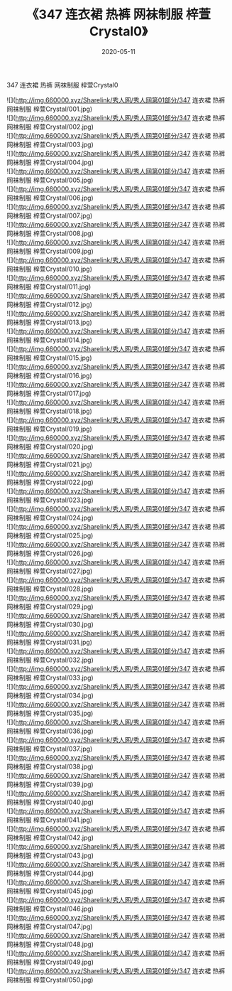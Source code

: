 ﻿---
layout: post
title:  《347 连衣裙 热裤 网袜制服 梓萱Crystal0》
date:   2020-05-11
img: http://img.660000.xyz/Sharelink/秀人网/秀人网第01部分/347 连衣裙 热裤 网袜制服 梓萱Crystal0/000.jpg
categories: [美女, 清纯, 唯美]
---

347 连衣裙 热裤 网袜制服 梓萱Crystal0

  ![](http://img.660000.xyz/Sharelink/秀人网/秀人网第01部分/347 连衣裙 热裤 网袜制服 梓萱Crystal/001.jpg) <br> ![](http://img.660000.xyz/Sharelink/秀人网/秀人网第01部分/347 连衣裙 热裤 网袜制服 梓萱Crystal/002.jpg) <br> ![](http://img.660000.xyz/Sharelink/秀人网/秀人网第01部分/347 连衣裙 热裤 网袜制服 梓萱Crystal/003.jpg) <br> ![](http://img.660000.xyz/Sharelink/秀人网/秀人网第01部分/347 连衣裙 热裤 网袜制服 梓萱Crystal/004.jpg) <br> ![](http://img.660000.xyz/Sharelink/秀人网/秀人网第01部分/347 连衣裙 热裤 网袜制服 梓萱Crystal/005.jpg) <br> ![](http://img.660000.xyz/Sharelink/秀人网/秀人网第01部分/347 连衣裙 热裤 网袜制服 梓萱Crystal/006.jpg) <br> ![](http://img.660000.xyz/Sharelink/秀人网/秀人网第01部分/347 连衣裙 热裤 网袜制服 梓萱Crystal/007.jpg) <br> ![](http://img.660000.xyz/Sharelink/秀人网/秀人网第01部分/347 连衣裙 热裤 网袜制服 梓萱Crystal/008.jpg) <br> ![](http://img.660000.xyz/Sharelink/秀人网/秀人网第01部分/347 连衣裙 热裤 网袜制服 梓萱Crystal/009.jpg) <br> ![](http://img.660000.xyz/Sharelink/秀人网/秀人网第01部分/347 连衣裙 热裤 网袜制服 梓萱Crystal/010.jpg) <br> ![](http://img.660000.xyz/Sharelink/秀人网/秀人网第01部分/347 连衣裙 热裤 网袜制服 梓萱Crystal/011.jpg) <br> ![](http://img.660000.xyz/Sharelink/秀人网/秀人网第01部分/347 连衣裙 热裤 网袜制服 梓萱Crystal/012.jpg) <br> ![](http://img.660000.xyz/Sharelink/秀人网/秀人网第01部分/347 连衣裙 热裤 网袜制服 梓萱Crystal/013.jpg) <br> ![](http://img.660000.xyz/Sharelink/秀人网/秀人网第01部分/347 连衣裙 热裤 网袜制服 梓萱Crystal/014.jpg) <br> ![](http://img.660000.xyz/Sharelink/秀人网/秀人网第01部分/347 连衣裙 热裤 网袜制服 梓萱Crystal/015.jpg) <br> ![](http://img.660000.xyz/Sharelink/秀人网/秀人网第01部分/347 连衣裙 热裤 网袜制服 梓萱Crystal/016.jpg) <br> ![](http://img.660000.xyz/Sharelink/秀人网/秀人网第01部分/347 连衣裙 热裤 网袜制服 梓萱Crystal/017.jpg) <br> ![](http://img.660000.xyz/Sharelink/秀人网/秀人网第01部分/347 连衣裙 热裤 网袜制服 梓萱Crystal/018.jpg) <br> ![](http://img.660000.xyz/Sharelink/秀人网/秀人网第01部分/347 连衣裙 热裤 网袜制服 梓萱Crystal/019.jpg) <br> ![](http://img.660000.xyz/Sharelink/秀人网/秀人网第01部分/347 连衣裙 热裤 网袜制服 梓萱Crystal/020.jpg) <br> ![](http://img.660000.xyz/Sharelink/秀人网/秀人网第01部分/347 连衣裙 热裤 网袜制服 梓萱Crystal/021.jpg) <br> ![](http://img.660000.xyz/Sharelink/秀人网/秀人网第01部分/347 连衣裙 热裤 网袜制服 梓萱Crystal/022.jpg) <br> ![](http://img.660000.xyz/Sharelink/秀人网/秀人网第01部分/347 连衣裙 热裤 网袜制服 梓萱Crystal/023.jpg) <br> ![](http://img.660000.xyz/Sharelink/秀人网/秀人网第01部分/347 连衣裙 热裤 网袜制服 梓萱Crystal/024.jpg) <br> ![](http://img.660000.xyz/Sharelink/秀人网/秀人网第01部分/347 连衣裙 热裤 网袜制服 梓萱Crystal/025.jpg) <br> ![](http://img.660000.xyz/Sharelink/秀人网/秀人网第01部分/347 连衣裙 热裤 网袜制服 梓萱Crystal/026.jpg) <br> ![](http://img.660000.xyz/Sharelink/秀人网/秀人网第01部分/347 连衣裙 热裤 网袜制服 梓萱Crystal/027.jpg) <br> ![](http://img.660000.xyz/Sharelink/秀人网/秀人网第01部分/347 连衣裙 热裤 网袜制服 梓萱Crystal/028.jpg) <br> ![](http://img.660000.xyz/Sharelink/秀人网/秀人网第01部分/347 连衣裙 热裤 网袜制服 梓萱Crystal/029.jpg) <br> ![](http://img.660000.xyz/Sharelink/秀人网/秀人网第01部分/347 连衣裙 热裤 网袜制服 梓萱Crystal/030.jpg) <br> ![](http://img.660000.xyz/Sharelink/秀人网/秀人网第01部分/347 连衣裙 热裤 网袜制服 梓萱Crystal/031.jpg) <br> ![](http://img.660000.xyz/Sharelink/秀人网/秀人网第01部分/347 连衣裙 热裤 网袜制服 梓萱Crystal/032.jpg) <br> ![](http://img.660000.xyz/Sharelink/秀人网/秀人网第01部分/347 连衣裙 热裤 网袜制服 梓萱Crystal/033.jpg) <br> ![](http://img.660000.xyz/Sharelink/秀人网/秀人网第01部分/347 连衣裙 热裤 网袜制服 梓萱Crystal/034.jpg) <br> ![](http://img.660000.xyz/Sharelink/秀人网/秀人网第01部分/347 连衣裙 热裤 网袜制服 梓萱Crystal/035.jpg) <br> ![](http://img.660000.xyz/Sharelink/秀人网/秀人网第01部分/347 连衣裙 热裤 网袜制服 梓萱Crystal/036.jpg) <br> ![](http://img.660000.xyz/Sharelink/秀人网/秀人网第01部分/347 连衣裙 热裤 网袜制服 梓萱Crystal/037.jpg) <br> ![](http://img.660000.xyz/Sharelink/秀人网/秀人网第01部分/347 连衣裙 热裤 网袜制服 梓萱Crystal/038.jpg) <br> ![](http://img.660000.xyz/Sharelink/秀人网/秀人网第01部分/347 连衣裙 热裤 网袜制服 梓萱Crystal/039.jpg) <br> ![](http://img.660000.xyz/Sharelink/秀人网/秀人网第01部分/347 连衣裙 热裤 网袜制服 梓萱Crystal/040.jpg) <br> ![](http://img.660000.xyz/Sharelink/秀人网/秀人网第01部分/347 连衣裙 热裤 网袜制服 梓萱Crystal/041.jpg) <br> ![](http://img.660000.xyz/Sharelink/秀人网/秀人网第01部分/347 连衣裙 热裤 网袜制服 梓萱Crystal/042.jpg) <br> ![](http://img.660000.xyz/Sharelink/秀人网/秀人网第01部分/347 连衣裙 热裤 网袜制服 梓萱Crystal/043.jpg) <br> ![](http://img.660000.xyz/Sharelink/秀人网/秀人网第01部分/347 连衣裙 热裤 网袜制服 梓萱Crystal/044.jpg) <br> ![](http://img.660000.xyz/Sharelink/秀人网/秀人网第01部分/347 连衣裙 热裤 网袜制服 梓萱Crystal/045.jpg) <br> ![](http://img.660000.xyz/Sharelink/秀人网/秀人网第01部分/347 连衣裙 热裤 网袜制服 梓萱Crystal/046.jpg) <br> ![](http://img.660000.xyz/Sharelink/秀人网/秀人网第01部分/347 连衣裙 热裤 网袜制服 梓萱Crystal/047.jpg) <br> ![](http://img.660000.xyz/Sharelink/秀人网/秀人网第01部分/347 连衣裙 热裤 网袜制服 梓萱Crystal/048.jpg) <br> ![](http://img.660000.xyz/Sharelink/秀人网/秀人网第01部分/347 连衣裙 热裤 网袜制服 梓萱Crystal/049.jpg) <br> ![](http://img.660000.xyz/Sharelink/秀人网/秀人网第01部分/347 连衣裙 热裤 网袜制服 梓萱Crystal/050.jpg) <br>